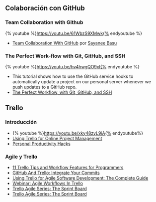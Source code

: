 ## Colaboración con GitHub

### Team Collaboration with Github

{% youtube %}https://youtu.be/61WbzS9XMwk{% endyoutube %}

* [Team Collaboration With GitHub](http://code.tutsplus.com/articles/team-collaboration-with-github--net-29876) por [Sayanee Basu](http://tutsplus.com/authors/sayanee-basu)

### The Perfect Work-flow with Git, GitHub, and SSH

{% youtube %}https://youtu.be/hv4hwgQO9xI{% endyoutube %}

* This tutorial shows how to use the GitHub service hooks to automatically update a project on our personal server whenever we push updates to a GitHub repo.
* [The Perfect Workflow, with Git, GitHub, and SSH](http://code.tutsplus.com/tutorials/the-perfect-workflow-with-git-github-and-ssh--net-19564)

## Trello

### Introducción
* {% youtube %}https://youtu.be/xky48zyL9iA{% endyoutube%}
* [Using Trello for Online Project Management](https://youtu.be/fe5ei52usQ8)
* [Personal Productivity Hacks](https://youtu.be/9YyjIMUodZM)

### Agile y Trello
* [11 Trello Tips and Workflow Features for Programmers](http://www.makeuseof.com/tag/11-trello-tips-workflow-features-programmers/)
* [GitHub And Trello: Integrate Your Commits](http://blog.trello.com/github-and-trello-integrate-your-commits)
* [Using Trello for Agile Software Development: The Complete Guide](http://buildbettersoftware.com/trello-for-software-development)
* [Webinar: Agile Workflows In Trello](https://youtu.be/EEmJ0MevgWw)
* [Trello Agile Series: The Sprint Board](https://youtu.be/pFbVxXOvQ8I)
* [Trello Agile Series: The Sprint Board](https://youtu.be/AfEsT_q5I50)

